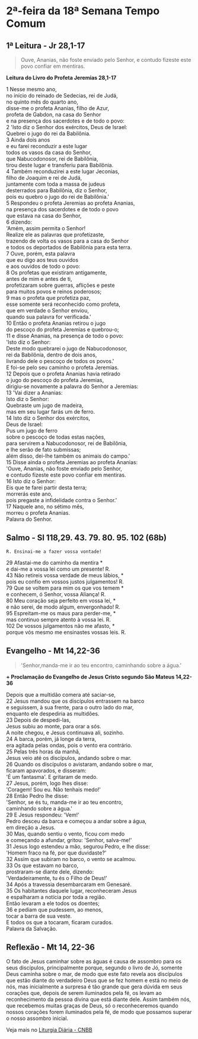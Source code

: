 # 2ª-feira da 18ª Semana Tempo Comum

## 1ª Leitura - Jr 28,1-17

> Ouve, Ananias, não foste enviado pelo Senhor, e contudo fizeste este povo confiar em mentiras.

**Leitura do Livro do Profeta Jeremias 28,1-17**

1 Nesse mesmo ano,   
 no início do reinado de Sedecias, rei de Judá,   
 no quinto mês do quarto ano,   
 disse-me o profeta Ananias, filho de Azur,   
 profeta de Gabdon, na casa do Senhor   
 e na presença dos sacerdotes e de todo o povo:   
2 'Isto diz o Senhor dos exércitos, Deus de Israel:   
 Quebrei o jugo do rei da Babilônia.   
3 Ainda dois anos   
 e eu farei reconduzir a este lugar   
 todos os vasos da casa do Senhor,   
 que Nabucodonosor, rei de Babilônia,   
 tirou deste lugar e transferiu para Babilônia.   
4 Também reconduzirei a este lugar Jeconias,   
 filho de Joaquim e rei de Judá,   
 juntamente com toda a massa de judeus   
 desterrados para Babilônia, diz o Senhor,   
 pois eu quebro o jugo do rei de Babilônia.'   
5 Respondeu o profeta Jeremias ao profeta Ananias,   
 na presença dos sacerdotes e de todo o povo   
 que estava na casa do Senhor,   
6 dizendo:   
 'Amém, assim permita o Senhor!   
 Realize ele as palavras que profetizaste,   
 trazendo de volta os vasos para a casa do Senhor   
 e todos os deportados de Babilônia para esta terra.   
7 Ouve, porém, esta palavra   
 que eu digo aos teus ouvidos   
 e aos ouvidos de todo o povo:   
8 Os profetas que existiram antigamente,   
 antes de mim e antes de ti,   
 profetizaram sobre guerras, aflições e peste   
 para muitos povos e reinos poderosos;   
9 mas o profeta que profetiza paz,   
 esse somente será reconhecido como profeta,   
 que em verdade o Senhor enviou,   
 quando sua palavra for verificada.'   
10 Então o profeta Ananias retirou o jugo   
 do pescoço do profeta Jeremias e quebrou-o;   
11 e disse Ananias, na presença de todo o povo:   
 'Isto diz o Senhor:   
 Deste modo quebrarei o jugo de Nabucodonosor,   
 rei da Babilônia, dentro de dois anos,   
 livrando dele o pescoço de todos os povos.'   
 E foi-se pelo seu caminho o profeta Jeremias.   
12 Depois que o profeta Ananias havia retirado   
 o jugo do pescoço do profeta Jeremias,   
 dirigiu-se novamente a palavra do Senhor a Jeremias:   
13 'Vai dizer a Ananias:   
 Isto diz o Senhor:   
 Quebraste um jugo de madeira,   
 mas em seu lugar farás um de ferro.   
14 Isto diz o Senhor dos exércitos,   
 Deus de Israel:   
 Pus um jugo de ferro   
 sobre o pescoço de todas estas nações,   
 para servirem a Nabucodonosor, rei de Babilônia,   
 e lhe serão de fato submissas;   
 além disso, dei-lhe também os animais do campo.'   
15 Disse ainda o profeta Jeremias ao profeta Ananias:   
 'Ouve, Ananias, não foste enviado pelo Senhor,   
 e contudo fizeste este povo confiar em mentiras.   
16 Isto diz o Senhor:   
 Eis que te farei partir desta terra;   
 morrerás este ano,   
 pois pregaste a infidelidade contra o Senhor.'   
17 Naquele ano, no sétimo mês,   
 morreu o profeta Ananias.   
 Palavra do Senhor.

## Salmo - Sl 118,29. 43. 79. 80. 95. 102 (68b)

`R. Ensinai-me a fazer vossa vontade!`

29 Afastai-me do caminho da mentira *   
 e dai-me a vossa lei como um presente! R.       
43 Não retireis vossa verdade de meus lábios, *   
 pois eu confio em vossos justos julgamentos! R.       
79 Que se voltem para mim os que vos temem *   
 e conhecem, ó Senhor, vossa Aliança! R.       
80 Meu coração seja perfeito em vossa lei, *   
 e não serei, de modo algum, envergonhado! R.       
95 Espreitam-me os maus para perder-me, *   
 mas continuo sempre atento à vossa lei. R.       
102 De vossos julgamentos não me afasto, *   
 porque vós mesmo me ensinastes vossas leis. R.

## Evangelho - Mt 14,22-36

> 'Senhor,manda-me ir ao teu encontro, caminhando sobre a água.'

**+ Proclamação do Evangelho de Jesus Cristo segundo São Mateus 14,22-36**

Depois que a multidão comera até saciar-se,   
22 Jesus mandou que os discípulos entrassem na barco   
 e seguissem, à sua frente, para o outro lado do mar,   
 enquanto ele despediria as multidões.   
23 Depois de despedi-las,   
 Jesus subiu ao monte, para orar a sós.   
 A noite chegou, e Jesus continuava ali, sozinho.   
24 A barca, porém, já longe da terra,    
 era agitada pelas ondas, pois o vento era contrário.   
25 Pelas três horas da manhã,   
 Jesus veio até os discípulos, andando sobre o mar.   
26 Quando os discípulos o avistaram, andando sobre o mar,   
 ficaram apavorados, e disseram:   
 'É um fantasma'. E gritaram de medo.   
27 Jesus, porém, logo lhes disse:   
 'Coragem! Sou eu. Não tenhais medo!'   
28 Então Pedro lhe disse:   
 'Senhor, se és tu, manda-me ir ao teu encontro,   
 caminhando sobre a água.'   
29 E Jesus respondeu: 'Vem!'   
 Pedro desceu da barca e começou a andar sobre a água,   
 em direção a Jesus.   
30 Mas, quando sentiu o vento, ficou com medo   
 e começando a afundar, gritou: 'Senhor, salva-me!'   
31 Jesus logo estendeu a mão, segurou Pedro, e lhe disse:   
 'Homem fraco na fé, por que duvidaste?'   
32 Assim que subiram no barco, o vento se acalmou.   
33 Os que estavam no barco,   
 prostraram-se diante dele, dizendo:   
 'Verdadeiramente, tu és o Filho de Deus!'   
34 Após a travessia desembarcaram em Genesaré.   
35 Os habitantes daquele lugar, reconheceram Jesus   
 e espalharam a notícia por toda a região.   
 Então levaram a ele todos os doentes;   
36 e pediam que pudessem, ao menos,    
 tocar a barra de sua veste.   
 E todos os que a tocaram, ficaram curados.   
 Palavra da Salvação.

## Reflexão - Mt 14, 22-36

O fato de Jesus caminhar sobre as águas é causa de assombro para os seus discípulos, principalmente porque, segundo o livro de Jó, somente Deus caminha sobre o mar, de modo que este fato revela aos discípulos que estão diante do verdadeiro Deus que se fez homem e está no meio de nós, mas inicialmente a surpresa é tão grande que gera dúvida em seus corações que, depois de serem iluminados pela fé, os levam ao reconhecimento da pessoa divina que está diante dele. Assim também nós, que recebemos muitas graças de Deus, só o reconheceremos quando nossos corações forem iluminados pela fé, de modo que possamos superar o nosso assombro inicial.

Veja mais no [Liturgia Diária - CNBB](http://liturgiadiaria.cnbb.org.br/app/user/user/UserView.php?ano=2016&mes=8&dia=1)